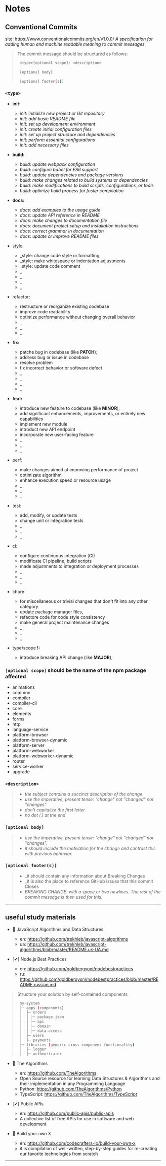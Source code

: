 # Notes

## Conventional Commits
site: https://www.conventionalcommits.org/en/v1.0.0/
_A specification for adding human and machine readable meaning to commit messages_

> The commit message should be structured as follows:
> ```bash
>  <type>[optional scope]: <description>
>  
>  [optional body]
>  
>  [optional footer(s)]
> ```

### ``<type>``    
+ **init:** 
  - _init: initialize new project or Git repository_
  - _init: add basic README file_
  - _init: set up development environment_
  - _init: create initial configuration files_
  - _init: set up project structure and dependencies_
  - _init: perform essential configurations_
  - _init: add necessary files_  
+ **build:** 
  - _build: update webpack configuration_
  - _build: configure babel for ES6 support_
  - _build: update dependencies and package versions_
  - _build: make changes related to build systems or dependencies_
  - _build: make modifications to build scripts, configurations, or tools_
  - _build: optimize build process for faster compilation_
+ **docs:**
  - _docs: add examples to the usage guide_
  - _docs: update API reference in README_
  - _docs: make changes to documentation file_
  - _docs: document project setup and installation instructions_
  - _docs: correct grammar in documentation_
  - _docs: update or improve README files_
+ style:
  - _style: change code style or formatting
  - _style: make whitespace or indentation adjustments
  - _style: update code comment  
  - _
  - _
  - _
  - _
+ refactor:
  - restructure or reorganize existing codebase
  - improve code readability
  - optimize performance without changing overall behavior
  - _
  - _
  - _
+ **fix:** 
  - patche bug in codebase (like **PATCH**);
  - address bug or issue in codebase
  - resolve problem
  - fix incorrect behavior or software defect
  - _
  - _
  - _
  - _
+ **feat:** 
  - introduce new feature to codebase (like **MINOR**);
  - add significant enhancements, improvements, or entirely new capabilities
  - implement new module
  - introduct new API endpoint
  - incorporate new user-facing feature
  - _
  - _
  - _
+ perf:
  - make changes aimed at improving performance of project
  - optimizate algorithm
  - enhance execution speed or resource usage
  - _
  - _
  - _
+ test:
  - add, modify, or update tests
  - change unit or integration tests
  - _
  - _  
  - _
  
+ ci:
  - configure continuous integration (CI) 
  - modificate CI pipeline, build scripts 
  - made adjustments to integration or deployment processes 
  - _  
  - _  
  - _
  
+ chore:
  - for miscellaneous or trivial changes that don't fit into any other category
  - update package manager files,
  - refactore code for code style consistency
  - make general project maintenance changes
  - _
  - _
  - _
+ type/scope **!:** 
  - introduce breaking API change (like **MAJOR**);  
  
### ``[optional scope]`` should be the name of the npm package affected
- animations
- common
- compiler
- compiler-cli
- core
- elements
- forms
- http
- language-service
- platform-browser
- platform-browser-dynamic
- platform-server
- platform-webworker
- platform-webworker-dynamic
- router
- service-worker
- upgrade

### ``<description>``
> * _the subject contains a succinct description of the change_
> * _use the imperative, present tense: "change" not "changed" nor "changes"_
> * _don't capitalize the first letter_
> * _no dot (.) at the end_
  
###  ``[optional body]``
> * _use the imperative, present tense: "change" not "changed" nor "changes"._
> * _it should include the motivation for the change and contrast this with previous behavior._
  
### ``[optional footer(s)]``  
> * _it should contain any information about Breaking Changes
> * _it is also the place to reference GitHub issues that this commit Closes
> * _BREAKING CHANGE: with a space or two newlines. The rest of the commit message is then used for this._
  
- - -

## useful study materials

* 🔗 JavaScript Algorithms and Data Structures 
  - en: https://github.com/trekhleb/javascript-algorithms
  - ua: https://github.com/trekhleb/javascript-algorithms/blob/master/README.uk-UA.md

* [✔] Node.js Best Practices
  - en: https://github.com/goldbergyoni/nodebestpractices
  - ru: https://github.com/goldbergyoni/nodebestpractices/blob/master/README.russian.md
 
> Structure your solution by self-contained components
> ```bash
>  my-system
>  ├─ apps (components)
>  │  ├─ orders
>  │  │ ├─ package.json
>  │  │ ├─ api
>  │  │ ├─ domain
>  │  │ ├─ data-access
>  │  ├─ users
>  │  ├─ payments
>  ├─ libraries (generic cross-component functionality)
>  │  ├─ logger
>  │  ├─ authenticator
> ```

* 🔗 The Algorithms
  - en: https://github.com/TheAlgorithms
  - Open Source resource for learning Data Structures & Algorithms and their implementation in any Programming Language
  - Python: https://github.com/TheAlgorithms/Python
  - TypeScript: https://github.com/TheAlgorithms/TypeScript

* [✔] Public APIs
  - en: https://github.com/public-apis/public-apis
  - A collective list of free APIs for use in software and web development

* 🔗 Build your own X
  - en: https://github.com/codecrafters-io/build-your-own-x
  - it is compilation of well-written, step-by-step guides for re-creating our favorite technologies from scratch

- - -











